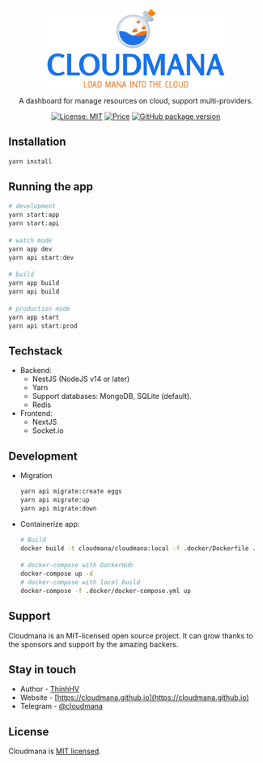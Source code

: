 <p align="center">
  <a href="http://thinhhv.com/cloudmana" target="blank">
    <img style="width: 350px;" src="workspaces/frontend/public/assets/images/cloudmana.svg" alt="Cloudmana landing page" />
  </a>
</p>
<p align="center">A dashboard for manage resources on cloud, support multi-providers.</p>
<p align="center">
  <a href="https://opensource.org/licenses/MIT" target="_blank"><img src="https://img.shields.io/badge/License-MIT-yellow.svg" alt="License: MIT" /></a>
  <a href="https://github.com/cloudmana/cloudmana/blob/main/LICENSE" target="_blank"><img src="https://img.shields.io/badge/price-FREE-0098f7.svg" alt="Price" /></a>
  <a href="https://github.com/cloudmana/cloudmana/" target="_blank"><img src="https://img.shields.io/github/package-json/v/cloudmana/cloudmana" alt="GitHub package version" /></a>
</p>

## Installation

```bash
yarn install
```

## Running the app

```bash
# development
yarn start:app
yarn start:api

# watch mode
yarn app dev
yarn api start:dev

# build
yarn app build
yarn api build

# production mode
yarn app start
yarn api start:prod
```

## Techstack

- Backend:
  - NestJS (NodeJS v14 or later)
  - Yarn
  - Support databases: MongoDB, SQLite (default).
  - Redis
- Frontend:
  - NextJS
  - Socket.io

## Development

- Migration

  ```bash
  yarn api migrate:create eggs
  yarn api migrate:up
  yarn api migrate:down
  ```

- Containerize app:

  ```bash
  # Build
  docker build -t cloudmana/cloudmana:local -f .docker/Dockerfile .

  # docker-compose with DockerHub
  docker-compose up -d
  # docker-compose with local build
  docker-compose -f .docker/docker-compose.yml up
  ```

## Support

Cloudmana is an MIT-licensed open source project. It can grow thanks to the sponsors and support by the amazing backers.

## Stay in touch

- Author - [ThinhHV](https://thinhhv.com)
- Website - [https://cloudmana.github.io](https://cloudmana.github.io)
- Telegram - [@cloudmana](https://t.me/cloudmana)

## License

Cloudmana is [MIT licensed](LICENSE).
